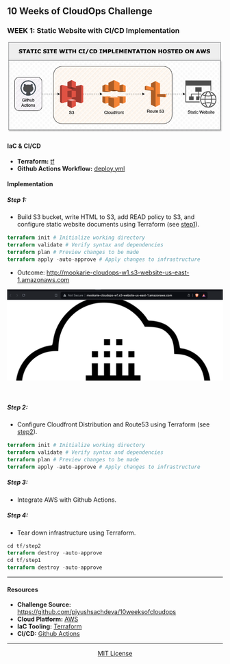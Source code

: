 ## 10 Weeks of CloudOps Challenge

### WEEK 1: Static Website with CI/CD Implementation

<p align='center'><img src='/images/week_1.png'></p>


#### IaC & CI/CD
- <b>Terraform:</b> [tf](/tf/)
- <b>Github Actions Workflow:</b> [deploy.yml](/.github/workflows/deploy.yml)

#### Implementation

##### Step 1: 
- Build S3 bucket, write HTML to S3, add READ policy to S3, and configure static website documents using Terraform (see [step1](/tf/step1/)).

```tf
terraform init # Initialize working directory
terraform validate # Verify syntax and dependencies
terraform plan # Preview changes to be made
terraform apply -auto-approve # Apply changes to infrastructure
```

- Outcome: 
http://mookarie-cloudops-w1.s3-website-us-east-1.amazonaws.com 

<p align='center'><img src='/images/http_website.png' alt='http-site'/></p>

<br> 

##### Step 2: 
- Configure Cloudfront Distribution and Route53 using Terraform (see [step2](/tf/step2/)).

```tf
terraform init # Initialize working directory
terraform validate # Verify syntax and dependencies
terraform plan # Preview changes to be made
terraform apply -auto-approve # Apply changes to infrastructure
```

##### Step 3:
- Integrate AWS with Github Actions.


##### Step 4:
- Tear down infrastructure using Terraform.
```tf
cd tf/step2
terraform destroy -auto-approve
cd tf/step1
terraform destroy -auto-approve
```
---

#### Resources 
- <b>Challenge Source:</b> https://github.com/piyushsachdeva/10weeksofcloudops
- <b>Cloud Platform:</b> [AWS](https://aws.amazon.com) 
- <b>IaC Tooling:</b> [Terraform](https://www.terraform.io)
- <b>CI/CD:</b> [Github Actions](https://docs.github.com/en/actions)

---

<p align='center'><a href='https://choosealicense.com/licenses/mit/' target='_blank'>MIT License</a></p>
